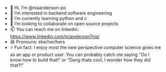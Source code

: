 - 👋 Hi, I’m @niaanderson-po
- 👀 I’m interested in backend software engineering
- 🌱 I’m currently learning python and c
- 💞️ I’m looking to collaborate on open source projects 
- 📫 You can reach me on linkedin: https://www.linkedin.com/in/anderson7nia/
- 😄 Pronouns: she/her/hers
- ⚡ Fun fact: I enjoy most the new perspective computer science gives me as an app or product user. You can probably catch me saying "Oo I know how to build that!" or "Dang thats cool, I wonder how they did that?!"

<!---
niaanderson-po/niaanderson-po is a ✨ special ✨ repository because its `README.md` (this file) appears on your GitHub profile.
You can click the Preview link to take a look at your changes.
--->
